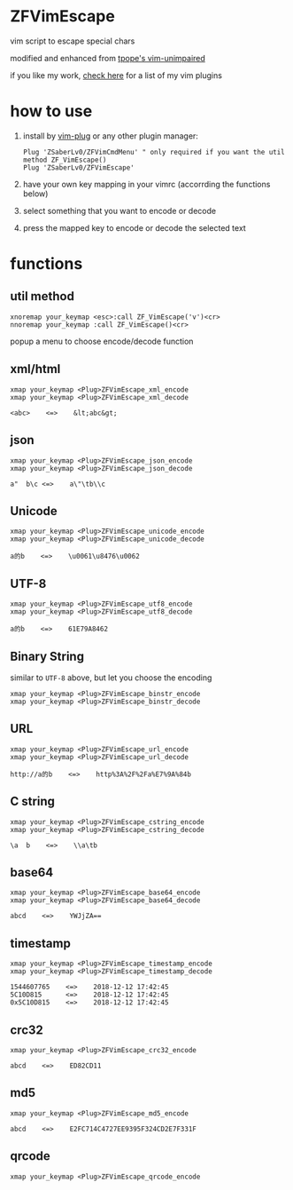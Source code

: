 # ZFVimEscape

vim script to escape special chars

modified and enhanced from [tpope's vim-unimpaired](https://github.com/tpope/vim-unimpaired)

if you like my work, [check here](https://github.com/ZSaberLv0?utf8=%E2%9C%93&tab=repositories&q=ZFVim) for a list of my vim plugins


# how to use

1. install by [vim-plug](https://github.com/junegunn/vim-plug) or any other plugin manager:

    ```
    Plug 'ZSaberLv0/ZFVimCmdMenu' " only required if you want the util method ZF_VimEscape()
    Plug 'ZSaberLv0/ZFVimEscape'
    ```

1. have your own key mapping in your vimrc (accorrding the functions below)
1. select something that you want to encode or decode
1. press the mapped key to encode or decode the selected text


# functions

## util method

```
xnoremap your_keymap <esc>:call ZF_VimEscape('v')<cr>
nnoremap your_keymap :call ZF_VimEscape()<cr>
```

popup a menu to choose encode/decode function

## xml/html

```
xmap your_keymap <Plug>ZFVimEscape_xml_encode
xmap your_keymap <Plug>ZFVimEscape_xml_decode
```

```
<abc>    <=>    &lt;abc&gt;
```

## json

```
xmap your_keymap <Plug>ZFVimEscape_json_encode
xmap your_keymap <Plug>ZFVimEscape_json_decode
```

```
a"  b\c <=>    a\"\tb\\c
```

## Unicode

```
xmap your_keymap <Plug>ZFVimEscape_unicode_encode
xmap your_keymap <Plug>ZFVimEscape_unicode_decode
```

```
a的b    <=>    \u0061\u8476\u0062
```

## UTF-8

```
xmap your_keymap <Plug>ZFVimEscape_utf8_encode
xmap your_keymap <Plug>ZFVimEscape_utf8_decode
```

```
a的b    <=>    61E79A8462
```

## Binary String

similar to `UTF-8` above, but let you choose the encoding

```
xmap your_keymap <Plug>ZFVimEscape_binstr_encode
xmap your_keymap <Plug>ZFVimEscape_binstr_decode
```

## URL

```
xmap your_keymap <Plug>ZFVimEscape_url_encode
xmap your_keymap <Plug>ZFVimEscape_url_decode
```

```
http://a的b    <=>    http%3A%2F%2Fa%E7%9A%84b
```

## C string

```
xmap your_keymap <Plug>ZFVimEscape_cstring_encode
xmap your_keymap <Plug>ZFVimEscape_cstring_decode
```

```
\a  b    <=>    \\a\tb
```

## base64

```
xmap your_keymap <Plug>ZFVimEscape_base64_encode
xmap your_keymap <Plug>ZFVimEscape_base64_decode
```

```
abcd    <=>    YWJjZA==
```

## timestamp

```
xmap your_keymap <Plug>ZFVimEscape_timestamp_encode
xmap your_keymap <Plug>ZFVimEscape_timestamp_decode
```

```
1544607765    <=>    2018-12-12 17:42:45
5C10D815      <=>    2018-12-12 17:42:45
0x5C10D815    <=>    2018-12-12 17:42:45
```

## crc32

```
xmap your_keymap <Plug>ZFVimEscape_crc32_encode
```

```
abcd    <=>    ED82CD11
```

## md5

```
xmap your_keymap <Plug>ZFVimEscape_md5_encode
```

```
abcd    <=>    E2FC714C4727EE9395F324CD2E7F331F
```

## qrcode

```
xmap your_keymap <Plug>ZFVimEscape_qrcode_encode
```


